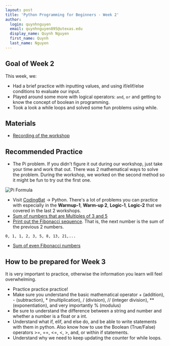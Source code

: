 ```yaml
---
layout: post
title: 'Python Programming for Beginners - Week 2'
author:
  login: quynhnguyen
  email: quynhnguyen895@utexas.edu
  display_name: Quynh Nguyen
  first_name: Quynh
  last_name: Nguyen
---
```


## Goal of Week 2

This week, we:

+ Had a brief practice with inputting values, and using if/elif/else conditions to evaluate our input.
+ Played around some more with logical operators: `and`, `or` and getting to know the concept of boolean in programming.
+ Took a look a while loops and solved some fun problems using while.

## Materials

+ [Recording of the workshop](https://www.youtube.com/watch?v=GCgKuk4DsmM)

## Recommended Practice

+ The Pi problem. If you didn't figure it out during our workshop, just take your time and work that out. There was 2 mathematical ways to solve the problem. During the workshop, we worked on the second method so it might be fun to try out the first one.

![Pi Formula](https://github.com/texaspse/blog/raw/master/media/f16-intro-python/week2/pi_formula.png)


+ Visit [CodingBat](codingbat.com) -> Python. There's a lot of problems you can practice with especially in the **Warmup-1**, **Warm-up 2**, **Logic-1**, **Logic-2**  that we covered in the last 2 workshops.
+ [Sum of numbers that are Multiples of 3 and 5](https://projecteuler.net/problem=1)
+ [Print out the Fibonacci sequence](https://en.wikipedia.org/wiki/Fibonacci_number). That is, the next number is the sum of the previous 2 numbers.
```
0, 1, 1, 2, 3, 5, 8, 13, 21,...
```
+ [Sum of even Fibonacci numbers](https://projecteuler.net/problem=2)

## How to be prepared for Week 3

It is very important to practice, otherwise the information you learn will feel overwhelming.

+ Practice practice practice!
+ Make sure you understand the basic mathematical operator + (addition), - (subtraction), * (multiplication), / (division), // (integer division), ** (exponentiation), and very importantly % (modulus)
+ Be sure to understand the difference between a string and number and whether a number is a float or a int.
+ Understand what if, elif, and else do, and be able to write statements with them in python. Also know how to use the Boolean (True/False) operators >=, ==, <=, <, >, and, or within if statements.
+ Understand  why we need to keep updating the counter for while loops.
